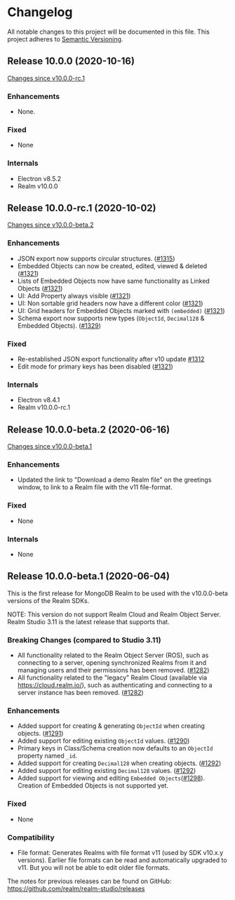 # Changelog

All notable changes to this project will be documented in this file.
This project adheres to [Semantic Versioning](https://semver.org/spec/v2.0.0.html).


## Release 10.0.0 (2020-10-16)

[Changes since v10.0.0-rc.1](https://github.com/realm/realm-studio/compare/v10.0.0-rc.1...v10.0.0)

### Enhancements

- None.

### Fixed

- None

### Internals

- Electron v8.5.2
- Realm v10.0.0


## Release 10.0.0-rc.1 (2020-10-02)

[Changes since v10.0.0-beta.2](https://github.com/realm/realm-studio/compare/v10.0.0-beta.2...v10.0.0-rc.1)

### Enhancements

- JSON export now supports circular structures. ([#1315](https://github.com/realm/realm-studio/pull/1315))
- Embedded Objects can now be created, edited, viewed & deleted ([#1321](https://github.com/realm/realm-studio/pull/1321))
- Lists of Embedded Objects now have same functionality as Linked Objects ([#1321](https://github.com/realm/realm-studio/pull/1321))
- UI: Add Property always visible ([#1321](https://github.com/realm/realm-studio/pull/1321))
- UI: Non sortable grid headers now have a different color ([#1321](https://github.com/realm/realm-studio/pull/1321))
- UI: Grid headers for Embedded Objects marked with `(embedded)` ([#1321](https://github.com/realm/realm-studio/pull/1321))
- Schema export now supports new types (`ObjectId`, `Decimal128` & Embedded Objects). ([#1329](https://github.com/realm/realm-studio/pull/1329))

### Fixed

- Re-established JSON export functionality after v10 update [#1312](https://github.com/realm/realm-studio/issues/1312)
- Edit mode for primary keys has been disabled ([#1321](https://github.com/realm/realm-studio/pull/1321))

### Internals

- Electron v8.4.1
- Realm v10.0.0-rc.1


## Release 10.0.0-beta.2 (2020-06-16)

[Changes since v10.0.0-beta.1](https://github.com/realm/realm-studio/compare/v10.0.0-beta.1...v10.0.0-beta.2)

### Enhancements

- Updated the link to "Download a demo Realm file" on the greetings window, to link to a Realm file with the v11 file-format.

### Fixed

- None

### Internals

- None


## Release 10.0.0-beta.1 (2020-06-04)

This is the first release for MongoDB Realm to be used with the v10.0.0-beta versions of the Realm SDKs.

NOTE: This version do not support Realm Cloud and Realm Object Server. Realm Studio 3.11 is the latest
release that supports that.

### Breaking Changes (compared to Studio 3.11)
- All functionality related to the Realm Object Server (ROS), such as connecting to a server, opening synchronized Realms from it and managing users and their permissions has been removed. ([#1282](https://github.com/realm/realm-studio/pull/1282))
- All functionality related to the "legacy" Realm Cloud (available via https://cloud.realm.io/), such as authenticating and connecting to a server instance has been removed. ([#1282](https://github.com/realm/realm-studio/pull/1282))

### Enhancements
- Added support for creating & generating `ObjectId` when creating objects. ([#1291](https://github.com/realm/realm-studio/pull/1291))
- Added support for editing existing `ObjectId` values. ([#1290](https://github.com/realm/realm-studio/pull/1290))
- Primary keys in Class/Schema creation now defaults to an `ObjectId` property named `_id`.
- Added support for creating `Decimal128` when creating objects. ([#1292](https://github.com/realm/realm-studio/pull/1292))
- Added support for editing existing `Decimal128` values. ([#1292](https://github.com/realm/realm-studio/pull/1292))
- Added support for viewing and editing `Embedded Objects`([#1298](https://github.com/realm/realm-studio/pull/1298)). Creation of Embedded Objects is not supported yet.

### Fixed
- None

### Compatibility
- File format: Generates Realms with file format v11 (used by SDK v10.x.y versions). Earlier file formats can be read and automatically upgraded to v11. But you will not be able to edit older file formats. 

The notes for previous releases can be found on GitHub: https://github.com/realm/realm-studio/releases
